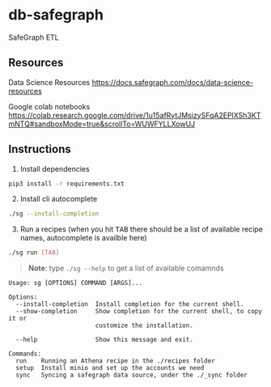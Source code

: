 # db-safegraph
SafeGraph ETL

## Resources
Data Science Resources
https://docs.safegraph.com/docs/data-science-resources

Google colab notebooks
https://colab.research.google.com/drive/1u15afRytJMsizySFqA2EPlXSh3KTmNTQ#sandboxMode=true&scrollTo=WUWFYLLXowUJ

## Instructions
1. Install dependencies
```bash
pip3 install -r requirements.txt
```
2. Install cli autocomplete
```bash
./sg --install-completion
```
3. Run a recipes (when you hit <kbd>TAB</kbd> there should be a list of available recipe names, autocomplete is availble here)
```bash 
./sg run [TAB]
```

> **Note**: type `./sg --help` to get a list of available comamnds
```
Usage: sg [OPTIONS] COMMAND [ARGS]...

Options:
  --install-completion  Install completion for the current shell.
  --show-completion     Show completion for the current shell, to copy it or
                        customize the installation.

  --help                Show this message and exit.

Commands:
  run    Running an Athena recipe in the ./recipes folder
  setup  Install minio and set up the accounts we need
  sync   Syncing a safegraph data source, under the ./_sync folder
```